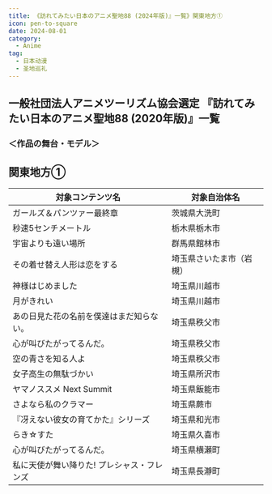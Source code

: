 ```yaml
---
title: 《訪れてみたい日本のアニメ聖地88 (2024年版)』一覧》関東地方①
icon: pen-to-square
date: 2024-08-01
category:
  - Anime
tag:
  - 日本动漫
  - 圣地巡礼
---
```

## 一般社団法人アニメツーリズム協会選定 『訪れてみたい日本のアニメ聖地88 (2020年版)』一覧
### ＜作品の舞台・モデル＞
## 関東地方①

| 対象コンテンツ名 | 対象自治体名 |
| --- | --- |
| ガールズ＆パンツァー最終章 | 茨城県大洗町 |
| 秒速5センチメートル | 栃木県栃木市 |
| 宇宙よりも遠い場所 | 群馬県館林市 |
| その着せ替え人形は恋をする | 埼玉県さいたま市（岩槻） |
| 神様はじめました | 埼玉県川越市 |
| 月がきれい | 埼玉県川越市 |
| あの日見た花の名前を僕達はまだ知らない。 | 埼玉県秩父市 |
| 心が叫びたがってるんだ。 | 埼玉県秩父市 |
| 空の青さを知る人よ | 埼玉県秩父市 |
| 女子高生の無駄づかい | 埼玉県所沢市 |
| ヤマノススメ Next Summit | 埼玉県飯能市 |
| さよなら私のクラマー | 埼玉県蕨市 |
| 『冴えない彼女の育てかた』シリーズ | 埼玉県和光市 |
| らき☆すた | 埼玉県久喜市 |
| 心が叫びたがってるんだ。 | 埼玉県横瀬町 |
| 私に天使が舞い降りた! プレシャス・フレンズ | 埼玉県長瀞町 |